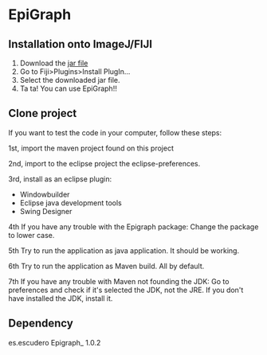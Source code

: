 # EpiGraph

## Installation onto ImageJ/FIJI

1. Download the [jar file](http://bit.ly/2RoVdXt)
2. Go to Fiji>Plugins>Install PlugIn...
3. Select the downloaded jar file.
4. Ta ta! You can use EpiGraph!!

## Clone project

If you want to test the code in your computer, follow these steps:

1st, import the maven project found on this project

2nd, import to the eclipse project the eclipse-preferences.

3rd, install as an eclipse plugin: 
- Windowbuilder
- Eclipse java development tools
- Swing Designer


4th If you have any trouble with the Epigraph package:
Change the package to lower case.

5th Try to run the application as java application. It should be working.

6th Try to run the application as Maven build. All by default.

7th If you have any trouble with Maven not founding the JDK:
Go to preferences and check if it's selected the JDK, not the JRE.
If you don't have installed the JDK, install it.

## Dependency

  <groupId>es.escudero</groupId>
	<artifactId>Epigraph_</artifactId>
	<version>1.0.2</version>
  
